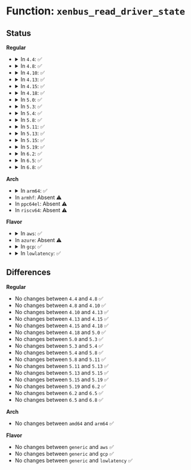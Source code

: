 # Function: <code>xenbus_read_driver_state</code>

## Status
<b>Regular</b>
<ul>
<li>
<details>
<summary>In <code>4.4</code>: ✅</summary>

```c
enum xenbus_state xenbus_read_driver_state(const char *path);
```

**Collision:** Unique Global

**Inline:** No

**Transformation:** False

**Instances:**

```
In drivers/xen/xenbus/xenbus_client.c (ffffffff814cb430)
Location: drivers/xen/xenbus/xenbus_client.c:927
Inline: False
Direct callers:
  - drivers/xen/xenbus/xenbus_probe.c:xenbus_otherend_changed
```
**Symbols:**

```
ffffffff814cb430-ffffffff814cb48b: xenbus_read_driver_state (STB_GLOBAL)
```
</details>
</li>
<li>
<details>
<summary>In <code>4.8</code>: ✅</summary>

```c
enum xenbus_state xenbus_read_driver_state(const char *path);
```

**Collision:** Unique Global

**Inline:** No

**Transformation:** False

**Instances:**

```
In drivers/xen/xenbus/xenbus_client.c (ffffffff8151c020)
Location: drivers/xen/xenbus/xenbus_client.c:927
Inline: False
Direct callers:
  - drivers/xen/xenbus/xenbus_probe.c:xenbus_otherend_changed
```
**Symbols:**

```
ffffffff8151c020-ffffffff8151c07c: xenbus_read_driver_state (STB_GLOBAL)
```
</details>
</li>
<li>
<details>
<summary>In <code>4.10</code>: ✅</summary>

```c
enum xenbus_state xenbus_read_driver_state(const char *path);
```

**Collision:** Unique Global

**Inline:** No

**Transformation:** False

**Instances:**

```
In drivers/xen/xenbus/xenbus_client.c (ffffffff815484f0)
Location: drivers/xen/xenbus/xenbus_client.c:927
Inline: False
Direct callers:
  - drivers/xen/xenbus/xenbus_probe.c:xenbus_otherend_changed
```
**Symbols:**

```
ffffffff815484f0-ffffffff8154854c: xenbus_read_driver_state (STB_GLOBAL)
```
</details>
</li>
<li>
<details>
<summary>In <code>4.13</code>: ✅</summary>

```c
enum xenbus_state xenbus_read_driver_state(const char *path);
```

**Collision:** Unique Global

**Inline:** No

**Transformation:** False

**Instances:**

```
In drivers/xen/xenbus/xenbus_client.c (ffffffff8155c110)
Location: drivers/xen/xenbus/xenbus_client.c:908
Inline: False
Direct callers:
  - drivers/xen/xenbus/xenbus_probe.c:xenbus_otherend_changed
```
**Symbols:**

```
ffffffff8155c110-ffffffff8155c16c: xenbus_read_driver_state (STB_GLOBAL)
```
</details>
</li>
<li>
<details>
<summary>In <code>4.15</code>: ✅</summary>

```c
enum xenbus_state xenbus_read_driver_state(const char *path);
```

**Collision:** Unique Global

**Inline:** No

**Transformation:** False

**Instances:**

```
In drivers/xen/xenbus/xenbus_client.c (ffffffff815c0420)
Location: drivers/xen/xenbus/xenbus_client.c:915
Inline: False
Direct callers:
  - drivers/xen/xenbus/xenbus_probe.c:xenbus_otherend_changed
  - drivers/net/xen-netfront.c:xennet_remove
  - drivers/net/xen-netfront.c:xennet_remove
  - drivers/net/xen-netfront.c:xennet_remove
  - drivers/net/xen-netfront.c:xennet_remove
  - drivers/net/xen-netfront.c:xennet_remove
  - drivers/net/xen-netfront.c:xennet_remove
  - drivers/net/xen-netfront.c:xennet_remove
```
**Symbols:**

```
ffffffff815c0420-ffffffff815c047c: xenbus_read_driver_state (STB_GLOBAL)
```
</details>
</li>
<li>
<details>
<summary>In <code>4.18</code>: ✅</summary>

```c
enum xenbus_state xenbus_read_driver_state(const char *path);
```

**Collision:** Unique Global

**Inline:** No

**Transformation:** False

**Instances:**

```
In drivers/xen/xenbus/xenbus_client.c (ffffffff815f8ab0)
Location: drivers/xen/xenbus/xenbus_client.c:915
Inline: False
Direct callers:
  - drivers/xen/xenbus/xenbus_probe.c:xenbus_otherend_changed
  - drivers/net/xen-netfront.c:xennet_remove
  - drivers/net/xen-netfront.c:xennet_remove
  - drivers/net/xen-netfront.c:xennet_remove
  - drivers/net/xen-netfront.c:xennet_remove
  - drivers/net/xen-netfront.c:xennet_remove
  - drivers/net/xen-netfront.c:xennet_remove
  - drivers/net/xen-netfront.c:xennet_remove
  - drivers/net/xen-netfront.c:xennet_remove
  - drivers/net/xen-netfront.c:xennet_remove
  - drivers/net/xen-netfront.c:xennet_remove
  - drivers/net/xen-netfront.c:netfront_probe
  - drivers/net/xen-netfront.c:netfront_probe
  - drivers/net/xen-netfront.c:netfront_probe
  - drivers/net/xen-netfront.c:netfront_probe
```
**Symbols:**

```
ffffffff815f8ab0-ffffffff815f8b0c: xenbus_read_driver_state (STB_GLOBAL)
```
</details>
</li>
<li>
<details>
<summary>In <code>5.0</code>: ✅</summary>

```c
enum xenbus_state xenbus_read_driver_state(const char *path);
```

**Collision:** Unique Global

**Inline:** No

**Transformation:** False

**Instances:**

```
In drivers/xen/xenbus/xenbus_client.c (ffffffff81613b60)
Location: drivers/xen/xenbus/xenbus_client.c:913
Inline: False
Direct callers:
  - drivers/xen/xenbus/xenbus_probe.c:xenbus_otherend_changed
  - drivers/net/xen-netfront.c:xennet_remove
  - drivers/net/xen-netfront.c:xennet_remove
  - drivers/net/xen-netfront.c:xennet_remove
  - drivers/net/xen-netfront.c:xennet_remove
  - drivers/net/xen-netfront.c:xennet_remove
  - drivers/net/xen-netfront.c:xennet_remove
  - drivers/net/xen-netfront.c:xennet_remove
  - drivers/net/xen-netfront.c:xennet_remove
  - drivers/net/xen-netfront.c:xennet_remove
  - drivers/net/xen-netfront.c:xennet_remove
  - drivers/net/xen-netfront.c:netfront_probe
  - drivers/net/xen-netfront.c:netfront_probe
  - drivers/net/xen-netfront.c:netfront_probe
  - drivers/net/xen-netfront.c:netfront_probe
```
**Symbols:**

```
ffffffff81613b60-ffffffff81613bbc: xenbus_read_driver_state (STB_GLOBAL)
```
</details>
</li>
<li>
<details>
<summary>In <code>5.3</code>: ✅</summary>

```c
enum xenbus_state xenbus_read_driver_state(const char *path);
```

**Collision:** Unique Global

**Inline:** No

**Transformation:** False

**Instances:**

```
In drivers/xen/xenbus/xenbus_client.c (ffffffff816478b0)
Location: drivers/xen/xenbus/xenbus_client.c:913
Inline: False
Direct callers:
  - drivers/xen/xenbus/xenbus_probe.c:xenbus_otherend_changed
  - drivers/xen/xenbus/xenbus_probe_frontend.c:print_device_status
  - drivers/net/xen-netfront.c:xennet_remove
  - drivers/net/xen-netfront.c:xennet_remove
  - drivers/net/xen-netfront.c:xennet_remove
  - drivers/net/xen-netfront.c:xennet_remove
  - drivers/net/xen-netfront.c:xennet_remove
  - drivers/net/xen-netfront.c:xennet_remove
  - drivers/net/xen-netfront.c:xennet_remove
  - drivers/net/xen-netfront.c:xennet_remove
  - drivers/net/xen-netfront.c:xennet_remove
  - drivers/net/xen-netfront.c:xennet_remove
  - drivers/net/xen-netfront.c:netfront_probe
  - drivers/net/xen-netfront.c:netfront_probe
  - drivers/net/xen-netfront.c:netfront_probe
  - drivers/net/xen-netfront.c:netfront_probe
```
**Symbols:**

```
ffffffff816478b0-ffffffff8164790c: xenbus_read_driver_state (STB_GLOBAL)
```
</details>
</li>
<li>
<details>
<summary>In <code>5.4</code>: ✅</summary>

```c
enum xenbus_state xenbus_read_driver_state(const char *path);
```

**Collision:** Unique Global

**Inline:** No

**Transformation:** False

**Instances:**

```
In drivers/xen/xenbus/xenbus_client.c (ffffffff81669d50)
Location: drivers/xen/xenbus/xenbus_client.c:913
Inline: False
Direct callers:
  - drivers/xen/xenbus/xenbus_probe.c:xenbus_otherend_changed
  - drivers/xen/xenbus/xenbus_probe_frontend.c:print_device_status
  - drivers/net/xen-netfront.c:xennet_remove
  - drivers/net/xen-netfront.c:xennet_remove
  - drivers/net/xen-netfront.c:xennet_remove
  - drivers/net/xen-netfront.c:xennet_remove
  - drivers/net/xen-netfront.c:xennet_remove
  - drivers/net/xen-netfront.c:xennet_remove
  - drivers/net/xen-netfront.c:xennet_remove
  - drivers/net/xen-netfront.c:xennet_remove
  - drivers/net/xen-netfront.c:xennet_remove
  - drivers/net/xen-netfront.c:xennet_remove
  - drivers/net/xen-netfront.c:netfront_probe
  - drivers/net/xen-netfront.c:netfront_probe
  - drivers/net/xen-netfront.c:netfront_probe
  - drivers/net/xen-netfront.c:netfront_probe
```
**Symbols:**

```
ffffffff81669d50-ffffffff81669dac: xenbus_read_driver_state (STB_GLOBAL)
```
</details>
</li>
<li>
<details>
<summary>In <code>5.8</code>: ✅</summary>

```c
enum xenbus_state xenbus_read_driver_state(const char *path);
```

**Collision:** Unique Global

**Inline:** No

**Transformation:** False

**Instances:**

```
In drivers/xen/xenbus/xenbus_client.c (ffffffff81719e60)
Location: drivers/xen/xenbus/xenbus_client.c:877
Inline: False
Direct callers:
  - drivers/xen/xenbus/xenbus_probe.c:xenbus_dev_changed
  - drivers/xen/xenbus/xenbus_probe.c:xenbus_dev_remove
  - drivers/xen/xenbus/xenbus_probe.c:xenbus_otherend_changed
  - drivers/net/xen-netfront.c:xennet_bus_close
  - drivers/net/xen-netfront.c:xennet_bus_close
  - drivers/net/xen-netfront.c:xennet_bus_close
  - drivers/net/xen-netfront.c:xennet_bus_close
  - drivers/net/xen-netfront.c:xennet_bus_close
  - drivers/net/xen-netfront.c:xennet_bus_close
  - drivers/net/xen-netfront.c:xennet_bus_close
  - drivers/net/xen-netfront.c:xennet_bus_close
  - drivers/net/xen-netfront.c:xennet_bus_close
  - drivers/net/xen-netfront.c:xennet_bus_close
  - drivers/net/xen-netfront.c:xennet_bus_close
  - drivers/net/xen-netfront.c:xennet_bus_close
  - drivers/net/xen-netfront.c:xennet_create_dev
  - drivers/net/xen-netfront.c:xennet_create_dev
  - drivers/net/xen-netfront.c:xennet_create_dev
  - drivers/net/xen-netfront.c:xennet_create_dev
```
**Symbols:**

```
ffffffff81719e60-ffffffff81719ebc: xenbus_read_driver_state (STB_GLOBAL)
```
</details>
</li>
<li>
<details>
<summary>In <code>5.11</code>: ✅</summary>

```c
enum xenbus_state xenbus_read_driver_state(const char *path);
```

**Collision:** Unique Global

**Inline:** No

**Transformation:** False

**Instances:**

```
In drivers/xen/xenbus/xenbus_client.c (ffffffff81736f60)
Location: drivers/xen/xenbus/xenbus_client.c:885
Inline: False
Direct callers:
  - drivers/xen/xenbus/xenbus_probe.c:xenbus_dev_changed
  - drivers/xen/xenbus/xenbus_probe.c:xenbus_dev_remove
  - drivers/xen/xenbus/xenbus_probe.c:xenbus_otherend_changed
  - drivers/net/xen-netfront.c:xennet_bus_close
  - drivers/net/xen-netfront.c:xennet_bus_close
  - drivers/net/xen-netfront.c:xennet_bus_close
  - drivers/net/xen-netfront.c:xennet_bus_close
  - drivers/net/xen-netfront.c:xennet_bus_close
  - drivers/net/xen-netfront.c:xennet_bus_close
  - drivers/net/xen-netfront.c:xennet_bus_close
  - drivers/net/xen-netfront.c:xennet_bus_close
  - drivers/net/xen-netfront.c:xennet_bus_close
  - drivers/net/xen-netfront.c:xennet_bus_close
  - drivers/net/xen-netfront.c:xennet_bus_close
  - drivers/net/xen-netfront.c:xennet_bus_close
  - drivers/net/xen-netfront.c:xennet_create_dev
  - drivers/net/xen-netfront.c:xennet_create_dev
  - drivers/net/xen-netfront.c:xennet_create_dev
  - drivers/net/xen-netfront.c:xennet_create_dev
  - drivers/net/xen-netfront.c:xennet_xdp
  - drivers/net/xen-netfront.c:xennet_xdp
```
**Symbols:**

```
ffffffff81736f60-ffffffff81736fbc: xenbus_read_driver_state (STB_GLOBAL)
```
</details>
</li>
<li>
<details>
<summary>In <code>5.13</code>: ✅</summary>

```c
enum xenbus_state xenbus_read_driver_state(const char *path);
```

**Collision:** Unique Global

**Inline:** No

**Transformation:** False

**Instances:**

```
In drivers/xen/xenbus/xenbus_client.c (ffffffff8171a990)
Location: drivers/xen/xenbus/xenbus_client.c:885
Inline: False
Direct callers:
  - drivers/xen/xenbus/xenbus_probe.c:xenbus_dev_changed
  - drivers/xen/xenbus/xenbus_probe.c:xenbus_dev_remove
  - drivers/xen/xenbus/xenbus_probe.c:xenbus_otherend_changed
  - drivers/net/xen-netfront.c:xennet_bus_close
  - drivers/net/xen-netfront.c:xennet_bus_close
  - drivers/net/xen-netfront.c:xennet_bus_close
  - drivers/net/xen-netfront.c:xennet_bus_close
  - drivers/net/xen-netfront.c:xennet_bus_close
  - drivers/net/xen-netfront.c:xennet_bus_close
  - drivers/net/xen-netfront.c:xennet_bus_close
  - drivers/net/xen-netfront.c:xennet_bus_close
  - drivers/net/xen-netfront.c:xennet_bus_close
  - drivers/net/xen-netfront.c:xennet_bus_close
  - drivers/net/xen-netfront.c:xennet_bus_close
  - drivers/net/xen-netfront.c:xennet_bus_close
  - drivers/net/xen-netfront.c:xennet_create_dev
  - drivers/net/xen-netfront.c:xennet_create_dev
  - drivers/net/xen-netfront.c:xennet_create_dev
  - drivers/net/xen-netfront.c:xennet_create_dev
  - drivers/net/xen-netfront.c:xennet_xdp
  - drivers/net/xen-netfront.c:xennet_xdp
```
**Symbols:**

```
ffffffff8171a990-ffffffff8171a9ec: xenbus_read_driver_state (STB_GLOBAL)
```
</details>
</li>
<li>
<details>
<summary>In <code>5.15</code>: ✅</summary>

```c
enum xenbus_state xenbus_read_driver_state(const char *path);
```

**Collision:** Unique Global

**Inline:** No

**Transformation:** False

**Instances:**

```
In drivers/xen/xenbus/xenbus_client.c (ffffffff817991f0)
Location: drivers/xen/xenbus/xenbus_client.c:880
Inline: False
Direct callers:
  - drivers/xen/xenbus/xenbus_probe.c:xenbus_dev_changed
  - drivers/xen/xenbus/xenbus_probe.c:xenbus_dev_remove
  - drivers/xen/xenbus/xenbus_probe.c:xenbus_otherend_changed
  - drivers/net/xen-netfront.c:xennet_bus_close
  - drivers/net/xen-netfront.c:xennet_bus_close
  - drivers/net/xen-netfront.c:xennet_bus_close
  - drivers/net/xen-netfront.c:xennet_bus_close
  - drivers/net/xen-netfront.c:xennet_bus_close
  - drivers/net/xen-netfront.c:xennet_bus_close
  - drivers/net/xen-netfront.c:xennet_bus_close
  - drivers/net/xen-netfront.c:xennet_bus_close
  - drivers/net/xen-netfront.c:xennet_bus_close
  - drivers/net/xen-netfront.c:xennet_bus_close
  - drivers/net/xen-netfront.c:xennet_bus_close
  - drivers/net/xen-netfront.c:xennet_bus_close
  - drivers/net/xen-netfront.c:xennet_create_dev
  - drivers/net/xen-netfront.c:xennet_create_dev
  - drivers/net/xen-netfront.c:xennet_create_dev
  - drivers/net/xen-netfront.c:xennet_create_dev
```
**Symbols:**

```
ffffffff817991f0-ffffffff8179924c: xenbus_read_driver_state (STB_GLOBAL)
```
</details>
</li>
<li>
<details>
<summary>In <code>5.19</code>: ✅</summary>

```c
enum xenbus_state xenbus_read_driver_state(const char *path);
```

**Collision:** Unique Global

**Inline:** No

**Transformation:** False

**Instances:**

```
In drivers/xen/xenbus/xenbus_client.c (ffffffff818d29a0)
Location: drivers/xen/xenbus/xenbus_client.c:922
Inline: False
Direct callers:
  - drivers/xen/xenbus/xenbus_probe.c:xenbus_probe_node
  - drivers/xen/xenbus/xenbus_probe.c:xenbus_dev_remove
  - drivers/xen/xenbus/xenbus_probe.c:xenbus_otherend_changed
  - drivers/net/xen-netfront.c:xennet_bus_close
  - drivers/net/xen-netfront.c:xennet_bus_close
  - drivers/net/xen-netfront.c:xennet_bus_close
  - drivers/net/xen-netfront.c:xennet_bus_close
  - drivers/net/xen-netfront.c:xennet_bus_close
  - drivers/net/xen-netfront.c:xennet_bus_close
  - drivers/net/xen-netfront.c:xennet_bus_close
  - drivers/net/xen-netfront.c:xennet_bus_close
  - drivers/net/xen-netfront.c:xennet_bus_close
  - drivers/net/xen-netfront.c:xennet_bus_close
  - drivers/net/xen-netfront.c:xennet_bus_close
  - drivers/net/xen-netfront.c:xennet_bus_close
  - drivers/net/xen-netfront.c:xennet_create_dev
  - drivers/net/xen-netfront.c:xennet_create_dev
  - drivers/net/xen-netfront.c:xennet_create_dev
  - drivers/net/xen-netfront.c:xennet_create_dev
```
**Symbols:**

```
ffffffff818d29a0-ffffffff818d2a15: xenbus_read_driver_state (STB_GLOBAL)
```
</details>
</li>
<li>
<details>
<summary>In <code>6.2</code>: ✅</summary>

```c
enum xenbus_state xenbus_read_driver_state(const char *path);
```

**Collision:** Unique Global

**Inline:** No

**Transformation:** False

**Instances:**

```
In drivers/xen/xenbus/xenbus_client.c (ffffffff81a249e0)
Location: drivers/xen/xenbus/xenbus_client.c:925
Inline: False
Direct callers:
  - drivers/xen/xenbus/xenbus_probe.c:xenbus_probe_node
  - drivers/xen/xenbus/xenbus_probe.c:xenbus_dev_remove
  - drivers/xen/xenbus/xenbus_probe.c:xenbus_otherend_changed
  - drivers/net/xen-netfront.c:xennet_bus_close
  - drivers/net/xen-netfront.c:xennet_bus_close
  - drivers/net/xen-netfront.c:xennet_bus_close
  - drivers/net/xen-netfront.c:xennet_bus_close
  - drivers/net/xen-netfront.c:xennet_bus_close
  - drivers/net/xen-netfront.c:xennet_bus_close
  - drivers/net/xen-netfront.c:xennet_bus_close
  - drivers/net/xen-netfront.c:xennet_bus_close
  - drivers/net/xen-netfront.c:xennet_bus_close
  - drivers/net/xen-netfront.c:xennet_bus_close
  - drivers/net/xen-netfront.c:xennet_bus_close
  - drivers/net/xen-netfront.c:xennet_bus_close
  - drivers/net/xen-netfront.c:xennet_create_dev
  - drivers/net/xen-netfront.c:xennet_create_dev
  - drivers/net/xen-netfront.c:xennet_create_dev
  - drivers/net/xen-netfront.c:xennet_create_dev
```
**Symbols:**

```
ffffffff81a249e0-ffffffff81a24a55: xenbus_read_driver_state (STB_GLOBAL)
```
</details>
</li>
<li>
<details>
<summary>In <code>6.5</code>: ✅</summary>

```c
enum xenbus_state xenbus_read_driver_state(const char *path);
```

**Collision:** Unique Global

**Inline:** No

**Transformation:** False

**Instances:**

```
In drivers/xen/xenbus/xenbus_client.c (ffffffff81a6df20)
Location: drivers/xen/xenbus/xenbus_client.c:925
Inline: False
Direct callers:
  - drivers/xen/xenbus/xenbus_probe.c:xenbus_probe_node
  - drivers/xen/xenbus/xenbus_probe.c:xenbus_dev_remove
  - drivers/xen/xenbus/xenbus_probe.c:xenbus_otherend_changed
  - drivers/net/xen-netfront.c:xennet_bus_close
  - drivers/net/xen-netfront.c:xennet_bus_close
  - drivers/net/xen-netfront.c:xennet_bus_close
  - drivers/net/xen-netfront.c:xennet_bus_close
  - drivers/net/xen-netfront.c:xennet_bus_close
  - drivers/net/xen-netfront.c:xennet_bus_close
  - drivers/net/xen-netfront.c:xennet_bus_close
  - drivers/net/xen-netfront.c:xennet_bus_close
  - drivers/net/xen-netfront.c:xennet_bus_close
  - drivers/net/xen-netfront.c:xennet_bus_close
  - drivers/net/xen-netfront.c:xennet_bus_close
  - drivers/net/xen-netfront.c:xennet_bus_close
  - drivers/net/xen-netfront.c:xennet_create_dev
  - drivers/net/xen-netfront.c:xennet_create_dev
  - drivers/net/xen-netfront.c:xennet_create_dev
  - drivers/net/xen-netfront.c:xennet_create_dev
```
**Symbols:**

```
ffffffff81a6df20-ffffffff81a6df95: xenbus_read_driver_state (STB_GLOBAL)
```
</details>
</li>
<li>
<details>
<summary>In <code>6.8</code>: ✅</summary>

```c
enum xenbus_state xenbus_read_driver_state(const char *path);
```

**Collision:** Unique Global

**Inline:** No

**Transformation:** False

**Instances:**

```
In drivers/xen/xenbus/xenbus_client.c (ffffffff81abffc0)
Location: drivers/xen/xenbus/xenbus_client.c:937
Inline: False
Direct callers:
  - drivers/xen/xenbus/xenbus_probe.c:xenbus_probe_node
  - drivers/xen/xenbus/xenbus_probe.c:xenbus_dev_remove
  - drivers/xen/xenbus/xenbus_probe.c:xenbus_otherend_changed
  - drivers/net/xen-netfront.c:xennet_bus_close
  - drivers/net/xen-netfront.c:xennet_bus_close
  - drivers/net/xen-netfront.c:xennet_bus_close
  - drivers/net/xen-netfront.c:xennet_bus_close
  - drivers/net/xen-netfront.c:xennet_bus_close
  - drivers/net/xen-netfront.c:xennet_bus_close
  - drivers/net/xen-netfront.c:xennet_bus_close
  - drivers/net/xen-netfront.c:xennet_bus_close
  - drivers/net/xen-netfront.c:xennet_bus_close
  - drivers/net/xen-netfront.c:xennet_bus_close
  - drivers/net/xen-netfront.c:xennet_bus_close
  - drivers/net/xen-netfront.c:xennet_bus_close
  - drivers/net/xen-netfront.c:xennet_create_dev
  - drivers/net/xen-netfront.c:xennet_create_dev
  - drivers/net/xen-netfront.c:xennet_create_dev
  - drivers/net/xen-netfront.c:xennet_create_dev
```
**Symbols:**

```
ffffffff81abffc0-ffffffff81ac0035: xenbus_read_driver_state (STB_GLOBAL)
```
</details>
</li>
</ul>
<b>Arch</b>
<ul>
<li>
<details>
<summary>In <code>arm64</code>: ✅</summary>

```c
enum xenbus_state xenbus_read_driver_state(const char *path);
```

**Collision:** Unique Global

**Inline:** No

**Transformation:** False

**Instances:**

```
In drivers/xen/xenbus/xenbus_client.c (ffff8000108345d0)
Location: drivers/xen/xenbus/xenbus_client.c:913
Inline: False
Direct callers:
  - drivers/xen/xenbus/xenbus_probe.c:xenbus_otherend_changed
  - drivers/xen/xenbus/xenbus_probe_frontend.c:print_device_status
  - drivers/net/xen-netfront.c:xennet_remove
  - drivers/net/xen-netfront.c:xennet_remove
  - drivers/net/xen-netfront.c:xennet_remove
  - drivers/net/xen-netfront.c:xennet_remove
  - drivers/net/xen-netfront.c:xennet_remove
  - drivers/net/xen-netfront.c:xennet_remove
  - drivers/net/xen-netfront.c:xennet_remove
  - drivers/net/xen-netfront.c:xennet_remove
  - drivers/net/xen-netfront.c:xennet_remove
  - drivers/net/xen-netfront.c:xennet_remove
  - drivers/net/xen-netfront.c:netfront_probe
  - drivers/net/xen-netfront.c:netfront_probe
  - drivers/net/xen-netfront.c:netfront_probe
  - drivers/net/xen-netfront.c:netfront_probe
```
**Symbols:**

```
ffff8000108345d0-ffff800010834644: xenbus_read_driver_state (STB_GLOBAL)
```
</details>
</li>
<li>
In <code>armhf</code>: Absent ⚠️
</li>
<li>
In <code>ppc64el</code>: Absent ⚠️
</li>
<li>
In <code>riscv64</code>: Absent ⚠️
</li>
</ul>
<b>Flavor</b>
<ul>
<li>
<details>
<summary>In <code>aws</code>: ✅</summary>

```c
enum xenbus_state xenbus_read_driver_state(const char *path);
```

**Collision:** Unique Global

**Inline:** No

**Transformation:** False

**Instances:**

```
In drivers/xen/xenbus/xenbus_client.c (ffffffff8162fbc0)
Location: drivers/xen/xenbus/xenbus_client.c:913
Inline: False
Direct callers:
  - drivers/xen/xenbus/xenbus_probe.c:xenbus_otherend_changed
  - drivers/xen/xenbus/xenbus_probe_frontend.c:print_device_status
  - drivers/net/xen-netfront.c:xennet_remove
  - drivers/net/xen-netfront.c:xennet_remove
  - drivers/net/xen-netfront.c:xennet_remove
  - drivers/net/xen-netfront.c:xennet_remove
  - drivers/net/xen-netfront.c:xennet_remove
  - drivers/net/xen-netfront.c:xennet_remove
  - drivers/net/xen-netfront.c:xennet_remove
  - drivers/net/xen-netfront.c:xennet_remove
  - drivers/net/xen-netfront.c:xennet_remove
  - drivers/net/xen-netfront.c:xennet_remove
  - drivers/net/xen-netfront.c:netfront_probe
  - drivers/net/xen-netfront.c:netfront_probe
  - drivers/net/xen-netfront.c:netfront_probe
  - drivers/net/xen-netfront.c:netfront_probe
```
**Symbols:**

```
ffffffff8162fbc0-ffffffff8162fc1c: xenbus_read_driver_state (STB_GLOBAL)
```
</details>
</li>
<li>
In <code>azure</code>: Absent ⚠️
</li>
<li>
<details>
<summary>In <code>gcp</code>: ✅</summary>

```c
enum xenbus_state xenbus_read_driver_state(const char *path);
```

**Collision:** Unique Global

**Inline:** No

**Transformation:** False

**Instances:**

```
In drivers/xen/xenbus/xenbus_client.c (ffffffff8165db90)
Location: drivers/xen/xenbus/xenbus_client.c:913
Inline: False
Direct callers:
  - drivers/xen/xenbus/xenbus_probe.c:xenbus_otherend_changed
  - drivers/xen/xenbus/xenbus_probe_frontend.c:print_device_status
  - drivers/net/xen-netfront.c:xennet_remove
  - drivers/net/xen-netfront.c:xennet_remove
  - drivers/net/xen-netfront.c:xennet_remove
  - drivers/net/xen-netfront.c:xennet_remove
  - drivers/net/xen-netfront.c:xennet_remove
  - drivers/net/xen-netfront.c:xennet_remove
  - drivers/net/xen-netfront.c:xennet_remove
  - drivers/net/xen-netfront.c:xennet_remove
  - drivers/net/xen-netfront.c:xennet_remove
  - drivers/net/xen-netfront.c:xennet_remove
  - drivers/net/xen-netfront.c:netfront_probe
  - drivers/net/xen-netfront.c:netfront_probe
  - drivers/net/xen-netfront.c:netfront_probe
  - drivers/net/xen-netfront.c:netfront_probe
```
**Symbols:**

```
ffffffff8165db90-ffffffff8165dbec: xenbus_read_driver_state (STB_GLOBAL)
```
</details>
</li>
<li>
<details>
<summary>In <code>lowlatency</code>: ✅</summary>

```c
enum xenbus_state xenbus_read_driver_state(const char *path);
```

**Collision:** Unique Global

**Inline:** No

**Transformation:** False

**Instances:**

```
In drivers/xen/xenbus/xenbus_client.c (ffffffff816781a0)
Location: drivers/xen/xenbus/xenbus_client.c:913
Inline: False
Direct callers:
  - drivers/xen/xenbus/xenbus_probe.c:xenbus_otherend_changed
  - drivers/xen/xenbus/xenbus_probe_frontend.c:print_device_status
  - drivers/net/xen-netfront.c:xennet_remove
  - drivers/net/xen-netfront.c:xennet_remove
  - drivers/net/xen-netfront.c:xennet_remove
  - drivers/net/xen-netfront.c:xennet_remove
  - drivers/net/xen-netfront.c:xennet_remove
  - drivers/net/xen-netfront.c:xennet_remove
  - drivers/net/xen-netfront.c:xennet_remove
  - drivers/net/xen-netfront.c:xennet_remove
  - drivers/net/xen-netfront.c:xennet_remove
  - drivers/net/xen-netfront.c:xennet_remove
  - drivers/net/xen-netfront.c:netfront_probe
  - drivers/net/xen-netfront.c:netfront_probe
  - drivers/net/xen-netfront.c:netfront_probe
  - drivers/net/xen-netfront.c:netfront_probe
```
**Symbols:**

```
ffffffff816781a0-ffffffff816781fc: xenbus_read_driver_state (STB_GLOBAL)
```
</details>
</li>
</ul>

## Differences
<b>Regular</b>
<ul>
<li>
No changes between <code>4.4</code> and <code>4.8</code> ✅
</li>
<li>
No changes between <code>4.8</code> and <code>4.10</code> ✅
</li>
<li>
No changes between <code>4.10</code> and <code>4.13</code> ✅
</li>
<li>
No changes between <code>4.13</code> and <code>4.15</code> ✅
</li>
<li>
No changes between <code>4.15</code> and <code>4.18</code> ✅
</li>
<li>
No changes between <code>4.18</code> and <code>5.0</code> ✅
</li>
<li>
No changes between <code>5.0</code> and <code>5.3</code> ✅
</li>
<li>
No changes between <code>5.3</code> and <code>5.4</code> ✅
</li>
<li>
No changes between <code>5.4</code> and <code>5.8</code> ✅
</li>
<li>
No changes between <code>5.8</code> and <code>5.11</code> ✅
</li>
<li>
No changes between <code>5.11</code> and <code>5.13</code> ✅
</li>
<li>
No changes between <code>5.13</code> and <code>5.15</code> ✅
</li>
<li>
No changes between <code>5.15</code> and <code>5.19</code> ✅
</li>
<li>
No changes between <code>5.19</code> and <code>6.2</code> ✅
</li>
<li>
No changes between <code>6.2</code> and <code>6.5</code> ✅
</li>
<li>
No changes between <code>6.5</code> and <code>6.8</code> ✅
</li>
</ul>
<b>Arch</b>
<ul>
<li>
No changes between <code>amd64</code> and <code>arm64</code> ✅
</li>
</ul>
<b>Flavor</b>
<ul>
<li>
No changes between <code>generic</code> and <code>aws</code> ✅
</li>
<li>
No changes between <code>generic</code> and <code>gcp</code> ✅
</li>
<li>
No changes between <code>generic</code> and <code>lowlatency</code> ✅
</li>
</ul>
